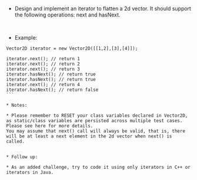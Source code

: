 * Design and implement an iterator to flatten a 2d vector. It should support the following operations: next and hasNext.

 

* Example:
```
Vector2D iterator = new Vector2D([[1,2],[3],[4]]);

iterator.next(); // return 1
iterator.next(); // return 2
iterator.next(); // return 3
iterator.hasNext(); // return true
iterator.hasNext(); // return true
iterator.next(); // return 4
iterator.hasNext(); // return false
``` 

* Notes:

* Please remember to RESET your class variables declared in Vector2D, as static/class variables are persisted across multiple test cases. Please see here for more details.
You may assume that next() call will always be valid, that is, there will be at least a next element in the 2d vector when next() is called.
 

* Follow up:

* As an added challenge, try to code it using only iterators in C++ or iterators in Java.


